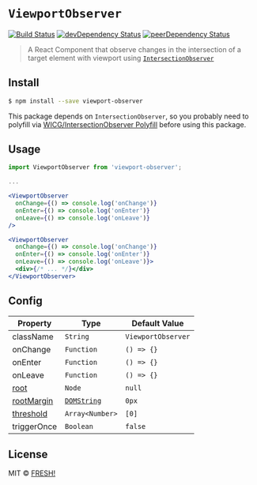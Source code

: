 # `ViewportObserver`

[![Build Status](https://travis-ci.org/openfresh/viewport-observer.svg?branch=master)](https://travis-ci.org/openfresh/viewport-observer)
[![devDependency Status](https://david-dm.org/openfresh/viewport-observer/dev-status.svg)](https://david-dm.org/openfresh/viewport-observer?type=dev)
[![peerDependency Status](https://david-dm.org/openfresh/viewport-observer/peer-status.svg)](https://david-dm.org/openfresh/viewport-observer?type=peer)

> A React Component that observe changes in the intersection of a target element with viewport using [`IntersectionObserver`](https://wicg.github.io/IntersectionObserver/)

## Install

```bash
$ npm install --save viewport-observer
```

This package depends on `IntersectionObserver`, so you probably need to polyfill via [WICG/IntersectionObserver Polyfill](https://github.com/WICG/IntersectionObserver/tree/gh-pages/polyfill) before using this package.

## Usage

```jsx
import ViewportObserver from 'viewport-observer';

...

<ViewportObserver
  onChange={() => console.log('onChange')}
  onEnter={() => console.log('onEnter')}
  onLeave={() => console.log('onLeave')}
/>

<ViewportObserver
  onChange={() => console.log('onChange')}
  onEnter={() => console.log('onEnter')}
  onLeave={() => console.log('onLeave')}>
  <div>{/* ... */}</div>
</ViewportObserver>
```

## Config

|  Property   | Type       | Default Value |
| ----------- | ---------- | ------------- |
| className | `String` | `ViewportObserver` |
| onChange | `Function` | `() => {}` |
| onEnter | `Function` | `() => {}` |
| onLeave | `Function` | `() => {}` |
| [root](https://wicg.github.io/IntersectionObserver/#dom-intersectionobserver-root) | `Node` | `null` |
| [rootMargin](https://wicg.github.io/IntersectionObserver/#dom-intersectionobserverinit-rootmargin) | [`DOMString`](https://heycam.github.io/webidl/#idl-DOMString) | `0px` |
| [threshold](https://wicg.github.io/IntersectionObserver/#dom-intersectionobserverinit-threshold)  | `Array<Number>` | `[0]` |
| triggerOnce | `Boolean` | `false` |

## License

MIT © [FRESH!](https://github.com/openfresh)
